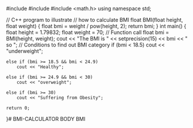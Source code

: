 #include <iomanip> 
#include <iostream> 
#include <math.h> 
using namespace std; 
  
// C++ program to illustrate 
// how to calculate BMI 
float BMI(float height, float weight) 
{ 
    float bmi = weight / pow(height, 2); 
    return bmi; 
} 
int main() 
{ 
    float height = 1.79832; 
    float weight = 70; 
    // Function call 
    float bmi = BMI(height, weight); 
    cout << "The BMI is " << setprecision(15) << bmi 
         << " so "; 
    // Conditions to find out BMI category 
    if (bmi < 18.5) 
        cout << "underweight"; 
  
    else if (bmi >= 18.5 && bmi < 24.9) 
        cout << "Healthy"; 
  
    else if (bmi >= 24.9 && bmi < 30) 
        cout << "overweight"; 
  
    else if (bmi >= 30) 
        cout << "Suffering from Obesity"; 
  
    return 0; 
}# BMI-CALCULATOR
BODY BMI
